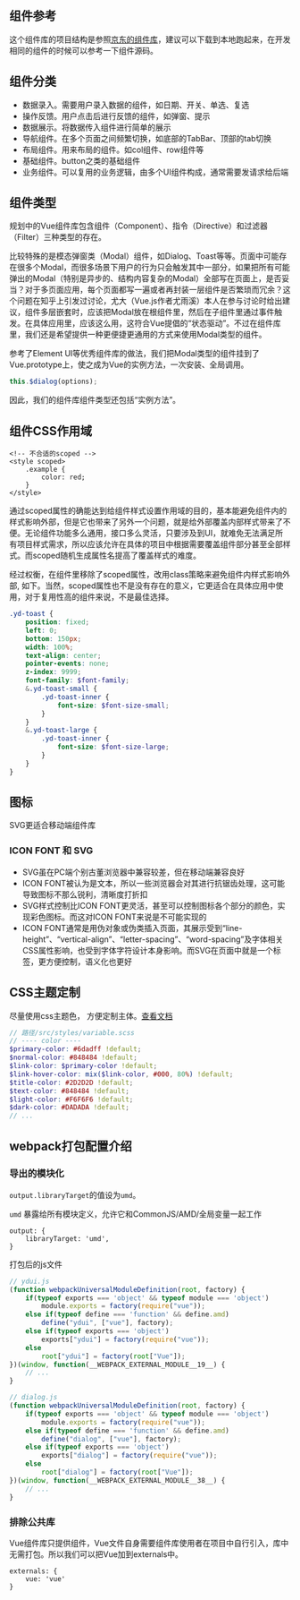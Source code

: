 ## 组件参考
这个组件库的项目结构是参照[京东的组件库](https://github.com/jdf2e/nutui)，建议可以下载到本地跑起来，在开发相同的组件的时候可以参考一下组件源码。
## 组件分类
- 数据录入。需要用户录入数据的组件，如日期、开关、单选、复选
- 操作反馈。用户点击后进行反馈的组件，如弹窗、提示
- 数据展示。将数据传入组件进行简单的展示
- 导航组件。在多个页面之间频繁切换，如底部的TabBar、顶部的tab切换
- 布局组件。用来布局的组件。如col组件、row组件等
- 基础组件。button之类的基础组件
- 业务组件。可以复用的业务逻辑，由多个UI组件构成，通常需要发请求给后端

## 组件类型
规划中的Vue组件库包含组件（Component）、指令（Directive）和过滤器（Filter）三种类型的存在。

比较特殊的是模态弹窗类（Modal）组件，如Dialog、Toast等等。页面中可能存在很多个Modal，而很多场景下用户的行为只会触发其中一部分，如果把所有可能弹出的Modal（特别是异步的、结构内容复杂的Modal）全部写在页面上，是否妥当？对于多页面应用，每个页面都写一遍或者再封装一层组件是否繁琐而冗余？这个问题在知乎上引发过讨论，尤大（Vue.js作者尤雨溪）本人在参与讨论时给出建议，组件多层嵌套时，应该把Modal放在根组件里，然后在子组件里通过事件触发。在具体应用里，应该这么用，这符合Vue提倡的“状态驱动”。不过在组件库里，我们还是希望提供一种更便捷更通用的方式来使用Modal类型的组件。

参考了Element UI等优秀组件库的做法，我们把Modal类型的组件挂到了Vue.prototype上，使之成为Vue的实例方法，一次安装、全局调用。

```js
this.$dialog(options);
```
因此，我们的组件库组件类型还包括“实例方法”。


## 组件CSS作用域
```
<!-- 不合适的scoped -->
<style scoped>
    .example {
        color: red;
    }
</style>
```
通过scoped属性的确能达到给组件样式设置作用域的目的，基本能避免组件内的样式影响外部，但是它也带来了另外一个问题，就是给外部覆盖内部样式带来了不便。无论组件功能多么通用，接口多么灵活，只要涉及到UI，就难免无法满足所有项目样式需求，所以应该允许在具体的项目中根据需要覆盖组件部分甚至全部样式。而scoped随机生成属性名提高了覆盖样式的难度。

经过权衡，在组件里移除了scoped属性，改用class策略来避免组件内样式影响外部, 如下。当然，scoped属性也不是没有存在的意义，它更适合在具体应用中使用，对于复用性高的组件来说，不是最佳选择。
```scss
.yd-toast {
    position: fixed;
    left: 0;
    bottom: 150px;
    width: 100%;
    text-align: center;
    pointer-events: none;
    z-index: 9999;
    font-family: $font-family;
    &.yd-toast-small {
        .yd-toast-inner {
            font-size: $font-size-small;
        }
    }
    &.yd-toast-large {
        .yd-toast-inner {
            font-size: $font-size-large;
        }
    }
}
```

## 图标
SVG更适合移动端组件库
### ICON FONT 和 SVG
- SVG虽在PC端个别古董浏览器中兼容较差，但在移动端兼容良好
- ICON FONT被认为是文本，所以一些浏览器会对其进行抗锯齿处理，这可能导致图标不那么锐利，清晰度打折扣
- SVG样式控制比ICON FONT更灵活，甚至可以控制图标各个部分的颜色，实现彩色图标。而这对ICON FONT来说是不可能实现的
- ICON FONT通常是用伪对象或伪类插入页面，其展示受到“line-height”、“vertical-align”、“letter-spacing”、“word-spacing”及字体相关CSS属性影响，也受到字体字符设计本身影响。而SVG在页面中就是一个标签，更方便控制，语义化也更好

## CSS主题定制
尽量使用css主题色， 方便定制主体。[查看文档](./theme.md)
```scss
// 路径/src/styles/variable.scss
// ---- color ----
$primary-color: #6dadff !default;
$normal-color: #848484 !default;
$link-color: $primary-color !default;
$link-hover-color: mix($link-color, #000, 80%) !default;
$title-color: #2D2D2D !default;
$text-color: #848484 !default;
$light-color: #F6F6F6 !default;
$dark-color: #DADADA !default;
// ...
```

## webpack打包配置介绍
### 导出的模块化
`output.libraryTarget`的值设为`umd`。

`umd` 暴露给所有模块定义，允许它和CommonJS/AMD/全局变量一起工作
```
output: {
    libraryTarget: 'umd',
}
```

打包后的js文件
```js
// ydui.js
(function webpackUniversalModuleDefinition(root, factory) {
	if(typeof exports === 'object' && typeof module === 'object')
		module.exports = factory(require("vue"));
	else if(typeof define === 'function' && define.amd)
		define("ydui", ["vue"], factory);
	else if(typeof exports === 'object')
		exports["ydui"] = factory(require("vue"));
	else
		root["ydui"] = factory(root["Vue"]);
})(window, function(__WEBPACK_EXTERNAL_MODULE__19__) {
    // ...
}

// dialog.js
(function webpackUniversalModuleDefinition(root, factory) {
	if(typeof exports === 'object' && typeof module === 'object')
		module.exports = factory(require("vue"));
	else if(typeof define === 'function' && define.amd)
		define("dialog", ["vue"], factory);
	else if(typeof exports === 'object')
		exports["dialog"] = factory(require("vue"));
	else
		root["dialog"] = factory(root["Vue"]);
})(window, function(__WEBPACK_EXTERNAL_MODULE__38__) {
    // ...
}
```



### 排除公共库
Vue组件库只提供组件，Vue文件自身需要组件库使用者在项目中自行引入，库中无需打包。所以我们可以把Vue加到externals中。
```
externals: {
    vue: 'vue'
}
```
